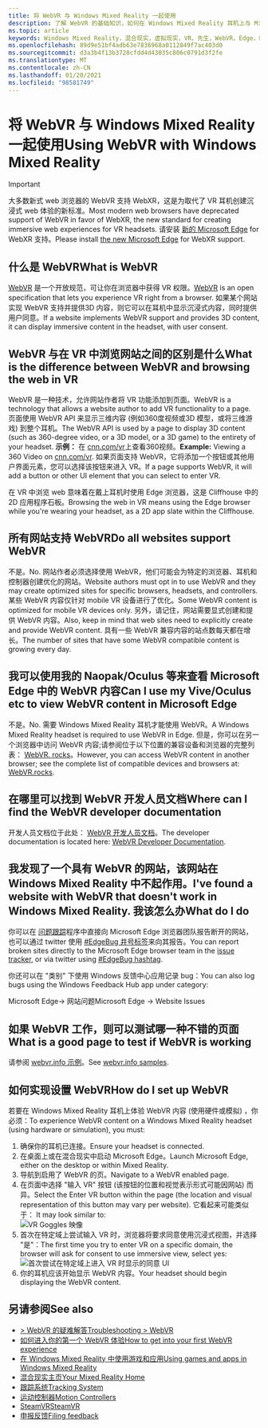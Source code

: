 ```yaml
---
title: 将 WebVR 与 Windows Mixed Reality 一起使用
description: 了解 WebVR 的基础知识，如何在 Windows Mixed Reality 耳机上与 Microsoft Edge 一起使用，以及常见的故障排除问题。
ms.topic: article
keywords: Windows Mixed Reality，混合现实，虚拟现实，VR，先生，WebVR，Edge，Microsoft Edge，web 浏览
ms.openlocfilehash: 89d9e51bf4adb63e7836968a0112849f7ac403d0
ms.sourcegitcommit: d3a3b4f13b3728cfdd4d43035c806c0791d3f2fe
ms.translationtype: MT
ms.contentlocale: zh-CN
ms.lasthandoff: 01/20/2021
ms.locfileid: "98581749"
---
```

# <a name="using-webvr-with-windows-mixed-reality"></a><span data-ttu-id="f7303-104">将 WebVR 与 Windows Mixed Reality 一起使用</span><span class="sxs-lookup"><span data-stu-id="f7303-104">Using WebVR with Windows Mixed Reality</span></span>

>[!IMPORTANT]
><span data-ttu-id="f7303-105">大多数新式 web 浏览器的 WebVR 支持 WebXR，这是为取代了 VR 耳机创建沉浸式 web 体验的新标准。</span><span class="sxs-lookup"><span data-stu-id="f7303-105">Most modern web browsers have deprecated support of WebVR in favor of WebXR, the new standard for creating immersive web experiences for VR headsets.</span></span> <span data-ttu-id="f7303-106">请安装 [新的 Microsoft Edge](using-microsoft-edge.md) for WebXR 支持。</span><span class="sxs-lookup"><span data-stu-id="f7303-106">Please install [the new Microsoft Edge](using-microsoft-edge.md) for WebXR support.</span></span>

## <a name="what-is-webvr"></a><span data-ttu-id="f7303-107">什么是 WebVR</span><span class="sxs-lookup"><span data-stu-id="f7303-107">What is WebVR</span></span>

<span data-ttu-id="f7303-108">[WebVR](https://webvr.info) 是一个开放规范，可让你在浏览器中获得 VR 权限。</span><span class="sxs-lookup"><span data-stu-id="f7303-108">[WebVR](https://webvr.info) is an open specification that lets you experience VR right from a browser.</span></span> <span data-ttu-id="f7303-109">如果某个网站实现 WebVR 支持并提供3D 内容，则它可以在耳机中显示沉浸式内容，同时提供用户同意。</span><span class="sxs-lookup"><span data-stu-id="f7303-109">If a website implements WebVR support and provides 3D content, it can display immersive content in the headset, with user consent.</span></span>

## <a name="what-is-the-difference-between-webvr-and-browsing-the-web-in-vr"></a><span data-ttu-id="f7303-110">WebVR 与在 VR 中浏览网站之间的区别是什么</span><span class="sxs-lookup"><span data-stu-id="f7303-110">What is the difference between WebVR and browsing the web in VR</span></span>

<span data-ttu-id="f7303-111">WebVR 是一种技术，允许网站作者将 VR 功能添加到页面。</span><span class="sxs-lookup"><span data-stu-id="f7303-111">WebVR is a technology that allows a website author to add VR functionality to a page.</span></span> <span data-ttu-id="f7303-112">页面使用 WebVR API 来显示三维内容 (例如360度视频或3D 模型，或将三维游戏) 到整个耳机。</span><span class="sxs-lookup"><span data-stu-id="f7303-112">The WebVR API is used by a page to display 3D content (such as 360-degree video, or a 3D model, or a 3D game) to the entirety of your headset.</span></span> <span data-ttu-id="f7303-113">**示例：** 在 [cnn.com/vr](http://cnn.com/vr)上查看360视频。</span><span class="sxs-lookup"><span data-stu-id="f7303-113">**Example:** Viewing a 360 Video on [cnn.com/vr](http://cnn.com/vr).</span></span> <span data-ttu-id="f7303-114">如果页面支持 WebVR，它将添加一个按钮或其他用户界面元素，您可以选择该按钮来进入 VR。</span><span class="sxs-lookup"><span data-stu-id="f7303-114">If a page supports WebVR, it will add a button or other UI element that you can select to enter VR.</span></span>

<span data-ttu-id="f7303-115">在 VR 中浏览 web 意味着在戴上耳机时使用 Edge 浏览器，这是 Cliffhouse 中的2D 应用程序石板。</span><span class="sxs-lookup"><span data-stu-id="f7303-115">Browsing the web in VR means using the Edge browser while you're wearing your headset, as a 2D app slate within the Cliffhouse.</span></span>

## <a name="do-all-websites-support-webvr"></a><span data-ttu-id="f7303-116">所有网站支持 WebVR</span><span class="sxs-lookup"><span data-stu-id="f7303-116">Do all websites support WebVR</span></span>

<span data-ttu-id="f7303-117">不是。</span><span class="sxs-lookup"><span data-stu-id="f7303-117">No.</span></span> <span data-ttu-id="f7303-118">网站作者必须选择使用 WebVR，他们可能会为特定的浏览器、耳机和控制器创建优化的网站。</span><span class="sxs-lookup"><span data-stu-id="f7303-118">Website authors must opt in to use WebVR and they may create optimized sites for specific browsers, headsets, and controllers.</span></span> <span data-ttu-id="f7303-119">某些 WebVR 内容仅针对 mobile VR 设备进行了优化。</span><span class="sxs-lookup"><span data-stu-id="f7303-119">Some WebVR content is optimized for mobile VR devices only.</span></span> <span data-ttu-id="f7303-120">另外，请记住，网站需要显式创建和提供 WebVR 内容。</span><span class="sxs-lookup"><span data-stu-id="f7303-120">Also, keep in mind that web sites need to explicitly create and provide WebVR content.</span></span> <span data-ttu-id="f7303-121">具有一些 WebVR 兼容内容的站点数每天都在增长。</span><span class="sxs-lookup"><span data-stu-id="f7303-121">The number of sites that have some WebVR compatible content is growing every day.</span></span>

## <a name="can-i-use-my-viveoculus-etc-to-view-webvr-content-in-microsoft-edge"></a><span data-ttu-id="f7303-122">我可以使用我的 Naopak/Oculus 等来查看 Microsoft Edge 中的 WebVR 内容</span><span class="sxs-lookup"><span data-stu-id="f7303-122">Can I use my Vive/Oculus etc to view WebVR content in Microsoft Edge</span></span>

<span data-ttu-id="f7303-123">不是。</span><span class="sxs-lookup"><span data-stu-id="f7303-123">No.</span></span> <span data-ttu-id="f7303-124">需要 Windows Mixed Reality 耳机才能使用 WebVR。</span><span class="sxs-lookup"><span data-stu-id="f7303-124">A Windows Mixed Reality headset is required to use WebVR in Edge.</span></span> <span data-ttu-id="f7303-125">但是，你可以在另一个浏览器中访问 WebVR 内容;请参阅位于以下位置的兼容设备和浏览器的完整列表： [WebVR. rocks](http://webvr.rocks/)。</span><span class="sxs-lookup"><span data-stu-id="f7303-125">However, you can access WebVR content in another browser; see the complete list of compatible devices and browsers at: [WebVR.rocks](http://webvr.rocks/).</span></span>

## <a name="where-can-i-find-the-webvr-developer-documentation"></a><span data-ttu-id="f7303-126">在哪里可以找到 WebVR 开发人员文档</span><span class="sxs-lookup"><span data-stu-id="f7303-126">Where can I find the WebVR developer documentation</span></span>

<span data-ttu-id="f7303-127">开发人员文档位于此处： [WebVR 开发人员文档](/microsoft-edge/webvr/)。</span><span class="sxs-lookup"><span data-stu-id="f7303-127">The developer documentation is located here: [WebVR Developer Documentation](/microsoft-edge/webvr/).</span></span>

## <a name="ive-found-a-website-with-webvr-that-doesnt-work-in-windows-mixed-reality-what-do-i-do"></a><span data-ttu-id="f7303-128">我发现了一个具有 WebVR 的网站，该网站在 Windows Mixed Reality 中不起作用。</span><span class="sxs-lookup"><span data-stu-id="f7303-128">I've found a website with WebVR that doesn't work in Windows Mixed Reality.</span></span> <span data-ttu-id="f7303-129">我该怎么办</span><span class="sxs-lookup"><span data-stu-id="f7303-129">What do I do</span></span>

<span data-ttu-id="f7303-130">你可以在 [问题跟踪](https://developer.microsoft.com/en-us/microsoft-edge/platform/issues/)程序中直接向 Microsoft Edge 浏览器团队报告断开的网站，也可以通过 twitter 使用 [#EdgeBug 井号标签](https://blogs.windows.com/msedgedev/2016/08/11/edgebug-twitter/)来向其报告。</span><span class="sxs-lookup"><span data-stu-id="f7303-130">You can report broken sites directly to the Microsoft Edge browser team in the [issue tracker](https://developer.microsoft.com/en-us/microsoft-edge/platform/issues/), or via twitter using [#EdgeBug hashtag](https://blogs.windows.com/msedgedev/2016/08/11/edgebug-twitter/).</span></span>

<span data-ttu-id="f7303-131">你还可以在 "类别" 下使用 Windows 反馈中心应用记录 bug：</span><span class="sxs-lookup"><span data-stu-id="f7303-131">You can also log bugs using the Windows Feedback Hub app under category:</span></span>

<span data-ttu-id="f7303-132">Microsoft Edge-> 网站问题</span><span class="sxs-lookup"><span data-stu-id="f7303-132">Microsoft Edge -> Website Issues</span></span>

## <a name="what-is-a-good-page-to-test-if-webvr-is-working"></a><span data-ttu-id="f7303-133">如果 WebVR 工作，则可以测试哪一种不错的页面</span><span class="sxs-lookup"><span data-stu-id="f7303-133">What is a good page to test if WebVR is working</span></span>

<span data-ttu-id="f7303-134">请参阅 [webvr.info 示例](http://webvr.info/samples/XX-vr-controllers.html)。</span><span class="sxs-lookup"><span data-stu-id="f7303-134">See [webvr.info samples](http://webvr.info/samples/XX-vr-controllers.html).</span></span>

## <a name="how-do-i-set-up-webvr"></a><span data-ttu-id="f7303-135">如何实现设置 WebVR</span><span class="sxs-lookup"><span data-stu-id="f7303-135">How do I set up WebVR</span></span>

<span data-ttu-id="f7303-136">若要在 Windows Mixed Reality 耳机上体验 WebVR 内容 (使用硬件或模拟) ，你必须：</span><span class="sxs-lookup"><span data-stu-id="f7303-136">To experience WebVR content on a Windows Mixed Reality headset (using hardware or simulation), you must:</span></span>

1. <span data-ttu-id="f7303-137">确保你的耳机已连接。</span><span class="sxs-lookup"><span data-stu-id="f7303-137">Ensure your headset is connected.</span></span>
2. <span data-ttu-id="f7303-138">在桌面上或在混合现实中启动 Microsoft Edge。</span><span class="sxs-lookup"><span data-stu-id="f7303-138">Launch Microsoft Edge, either on the desktop or within Mixed Reality.</span></span>
3. <span data-ttu-id="f7303-139">导航到启用了 WebVR 的页。</span><span class="sxs-lookup"><span data-stu-id="f7303-139">Navigate to a WebVR enabled page.</span></span>
4. <span data-ttu-id="f7303-140">在页面中选择 "输入 VR" 按钮 (该按钮的位置和视觉表示形式可能因网站) 而异。</span><span class="sxs-lookup"><span data-stu-id="f7303-140">Select the Enter VR button within the page (the location and visual representation of this button may vary per website).</span></span> <span data-ttu-id="f7303-141">它看起来可能类似于： </span><span class="sxs-lookup"><span data-stu-id="f7303-141">It may look similar to:</span></span>\
   ![VR Goggles 映像](images/75px-enter-vr.png)
5. <span data-ttu-id="f7303-143">首次在特定域上尝试输入 VR 时，浏览器将要求同意使用沉浸式视图，并选择 "是"：</span><span class="sxs-lookup"><span data-stu-id="f7303-143">The first time you try to enter VR on a specific domain, the browser will ask for consent to use immersive view, select yes:</span></span> ![首次尝试在特定域上进入 VR 时显示的同意 UI](images/1053px-Webvr-consent-ui.png)
6. <span data-ttu-id="f7303-145">你的耳机应该开始显示 WebVR 内容。</span><span class="sxs-lookup"><span data-stu-id="f7303-145">Your headset should begin displaying the WebVR content.</span></span>

## <a name="see-also"></a><span data-ttu-id="f7303-146">另请参阅</span><span class="sxs-lookup"><span data-stu-id="f7303-146">See also</span></span>

* [<span data-ttu-id="f7303-147">> WebVR 的疑难解答</span><span class="sxs-lookup"><span data-stu-id="f7303-147">Troubleshooting > WebVR</span></span>](webvr-questions.md)
* [<span data-ttu-id="f7303-148">如何进入你的第一个 WebVR 体验</span><span class="sxs-lookup"><span data-stu-id="f7303-148">How to get into your first WebVR experience</span></span>](using-games-and-apps-in-windows-mixed-reality.md#how-to-get-into-your-first-webvr-experience)
* [<span data-ttu-id="f7303-149">在 Windows Mixed Reality 中使用游戏和应用</span><span class="sxs-lookup"><span data-stu-id="f7303-149">Using games and apps in Windows Mixed Reality</span></span>](using-games-and-apps-in-windows-mixed-reality.md)
* [<span data-ttu-id="f7303-150">混合现实主页</span><span class="sxs-lookup"><span data-stu-id="f7303-150">Your Mixed Reality Home</span></span>](your-mixed-reality-home.md)
* [<span data-ttu-id="f7303-151">跟踪系统</span><span class="sxs-lookup"><span data-stu-id="f7303-151">Tracking System</span></span>](tracking-system.md)
* [<span data-ttu-id="f7303-152">运动控制器</span><span class="sxs-lookup"><span data-stu-id="f7303-152">Motion Controllers</span></span>](controllers-in-wmr.md)
* [<span data-ttu-id="f7303-153">SteamVR</span><span class="sxs-lookup"><span data-stu-id="f7303-153">SteamVR</span></span>](using-steamvr-with-windows-mixed-reality.md)
* [<span data-ttu-id="f7303-154">申报反馈</span><span class="sxs-lookup"><span data-stu-id="f7303-154">Filing feedback</span></span>](filing-feedback.md)